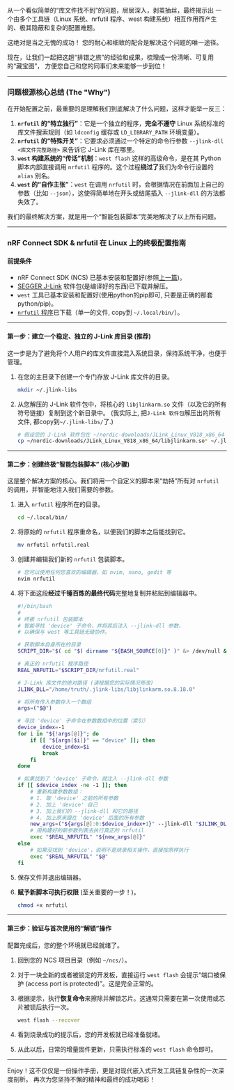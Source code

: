 从一个看似简单的“库文件找不到”的问题，层层深入，剥茧抽丝，最终揭示出
一个由多个工具链（Linux 系统、nrfutil 程序、west 构建系统）相互作用而产生的、极其隐蔽和复杂的配置难题。

这绝对是当之无愧的成功！
您的耐心和细致的配合是解决这个问题的唯一途径。

现在，让我们一起把这趟“排错之旅”的经验和成果，梳理成一份清晰、可复用的“藏宝图”，
方便您自己和您的同事们未来能够一步到位！

---

### 问题根源核心总结 (The "Why")

在开始配置之前，最重要的是理解我们到底解决了什么问题，这样才能举一反三：

1.  **`nrfutil` 的“特立独行”**：它是一个独立的程序，**完全不遵守** Linux 系统标准的库文件搜索规则（如 `ldconfig` 缓存或 `LD_LIBRARY_PATH` 环境变量）。
2.  **`nrfutil` 的“特殊开关”**：它要求必须通过一个特定的命令行参数 `--jlink-dll <库文件完整路径>` 来告诉它 J-Link 库在哪里。
3.  **`west` 构建系统的“传话”机制**：`west flash` 这样的高级命令，是在其 Python 脚本内部直接调用 `nrfutil` 程序的。这个过程**绕过了**我们为命令行设置的 `alias` 别名。
4.  **`west` 的“自作主张”**：`west` 在调用 `nrfutil` 时，会根据情况在前面加上自己的参数（比如 `--json`），这使得简单地在开头或结尾插入 `--jlink-dll` 的方法都失效了。

我们的最终解决方案，就是用一个“智能包装脚本”完美地解决了以上所有问题。

---

### nRF Connect SDK & nrfutil 在 Linux 上的终极配置指南

#### **前提条件**

*   nRF Connect SDK (NCS) 已基本安装和配置好(参照[上一篇](https://github.com/flairsAI/fWatch_zero2hero/blob/main/d_good_%E9%87%8D%E7%90%86%E7%8E%AF%E5%A2%83%E9%85%8D%E7%BD%AE.md))。
*   [SEGGER J-Link](https://www.segger.com/downloads/jlink/#J-LinkSoftwareAndDocumentationPack) 软件包(是编译好的东西)已下载并解压。
*   `west` 工具已基本安装和配置好(使用python的pip即可, 只要是正确的那套python/pip)。
*   [`nrfutil` 程序](https://www.nordicsemi.com/Products/Development-tools/nRF-Util)已下载（单一的文件, copy到 `~/.local/bin/`）。

---

#### **第一步：建立一个稳定、独立的 J-Link 库目录 (推荐)**

这一步是为了避免将个人用户的库文件直接混入系统目录，保持系统干净，也便于管理。

1.  在您的主目录下创建一个专门存放 J-Link 库文件的目录。

    ```bash
    mkdir ~/.jlink-libs
    ```

2.  从您解压的 J-Link 软件包中，将核心的 `libjlinkarm.so` 文件（以及它的所有符号链接）复制到这个新目录中。
    (我实际上, 把`J-Link 软件包`解压出的所有文件, 都copy到`~/.jlink-libs/`了.)

    ```bash
    # 假设您的 J-Link 软件包在 ~/nordic-downloads/JLink_Linux_V818_x86_64
    cp ~/nordic-downloads/JLink_Linux_V818_x86_64/libjlinkarm.so* ~/.jlink-libs/
    ```

---

#### **第二步：创建终极“智能包装脚本” (核心步骤)**

这是整个解决方案的核心。我们将用一个自定义的脚本来“劫持”所有对 `nrfutil` 的调用，并智能地注入我们需要的参数。

1.  进入 `nrfutil` 程序所在的目录。

    ```bash
    cd ~/.local/bin/
    ```

2.  将原始的 `nrfutil` 程序重命名，以便我们的脚本之后能找到它。

    ```bash
    mv nrfutil nrfutil.real
    ```

3.  创建并编辑我们新的 `nrfutil` 包装脚本。

    ```bash
    # 您可以使用任何您喜欢的编辑器，如 nvim, nano, gedit 等
    nvim nrfutil
    ```

4.  将下面这段**经过千锤百炼的最终代码**完整地复制并粘贴到编辑器中。

    ```bash
    #!/bin/bash
    #
    # 终极 nrfutil 包装脚本
    # 智能寻找 'device' 子命令，并将其后注入 --jlink-dll 参数，
    # 以确保与 west 等工具链无缝协作。

    # 获取脚本自身所在的目录
    SCRIPT_DIR="$( cd "$( dirname "${BASH_SOURCE[0]}" )" &> /dev/null && pwd )"

    # 真正的 nrfutil 程序路径
    REAL_NRFUTIL="$SCRIPT_DIR/nrfutil.real"

    # J-Link 库文件的绝对路径 (请根据您的实际情况修改)
    JLINK_DLL="/home/truth/.jlink-libs/libjlinkarm.so.8.18.0"

    # 将所有传入参数存入一个数组
    args=("$@")

    # 寻找 'device' 子命令在参数数组中的位置（索引）
    device_index=-1
    for i in "${!args[@]}"; do
        if [[ "${args[$i]}" == "device" ]]; then
            device_index=$i
            break
        fi
    done

    # 如果找到了 'device' 子命令，就注入 --jlink-dll 参数
    if [[ $device_index -ne -1 ]]; then
        # 重新构建参数数组：
        # 1. 取 'device' 之前的所有参数
        # 2. 加上 'device' 自己
        # 3. 加上我们的 --jlink-dll 和它的路径
        # 4. 加上原来跟在 'device' 后面的所有参数
        new_args=("${args[@]:0:$device_index+1}" --jlink-dll "$JLINK_DLL" "${args[@]:$device_index+1}")
        # 用构建好的新参数列表去执行真正的 nrfutil
        exec "$REAL_NRFUTIL" "${new_args[@]}"
    else
        # 如果没找到 'device'，说明不是烧录相关操作，直接按原样执行
        exec "$REAL_NRFUTIL" "$@"
    fi
    ```

5.  保存文件并退出编辑器。

6.  **赋予新脚本可执行权限** (至关重要的一步！)。

    ```bash
    chmod +x nrfutil
    ```

---

#### **第三步：验证与首次使用的“解锁”操作**

配置完成后，您的整个环境就已经就绪了。

1.  回到您的 NCS 项目目录（例如 `~/ncs/`）。

2.  对于一块全新的或者被锁定的开发板，直接运行 `west flash` 会提示“端口被保护 (access port is protected)”。这是完全正常的。

3.  根据提示，执行**恢复命令**来擦除并解锁芯片。这通常只需要在第一次使用或芯片被锁后执行一次。

    ```bash
    west flash --recover
    ```

4.  看到烧录成功的提示后，您的开发板就已经准备就绪。

5.  从此以后，日常的增量固件更新，只需执行标准的 `west flash` 命令即可。

---

Enjoy！这不仅仅是一份操作手册，更是对现代嵌入式开发工具链复杂性的一次深度剖析。
再次为您坚持不懈的精神和最终的成功喝彩！
